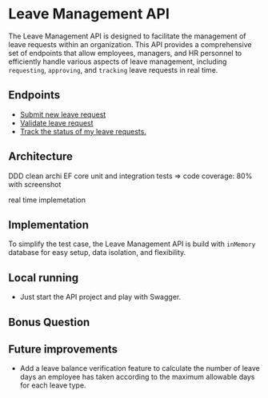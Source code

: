# Leave Management API

The Leave Management API is designed to facilitate the management of leave requests within an organization. This API provides a comprehensive set of endpoints that allow employees, managers, and HR personnel to efficiently handle various aspects of leave management, including `requesting`, `approving`, and `tracking` leave requests in real time.

## Endpoints

- [Submit new leave request](./Docs/Submit-Leave-Request.md)
- [Validate leave request](./Docs/Validate-Leave-Request.md)
- [Track the status of my leave requests.](./Docs/Track-Leave-Request-Status.md)

## Architecture

DDD
clean archi
EF core
unit and integration tests
=> code coverage: 80% with screenshot

real time implemetation

## Implementation

To simplify the test case, the Leave Management API is build with `inMemory` database for easy setup, data isolation, and flexibility.

## Local running

- Just start the API project and play with Swagger.

## Bonus Question

## Future improvements

- Add a leave balance verification feature to calculate the number of leave days an employee has taken according to the maximum allowable days for each leave type.
